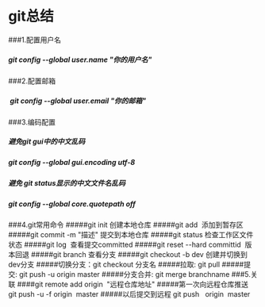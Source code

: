 # git总结
###1.配置用户名
##### git config --global user.name "你的用户名"
###2.配置邮箱 
#####  git config --global user.email "你的邮箱" 
###3.编码配置
#####   避免git gui中的中文乱码
#####   git config --global gui.encoding utf-8
#####   避免 git status显示的中文文件名乱码
#####   git config --global core.quotepath off 
###4.git常用命令
#####git init 创建本地仓库 
#####git add  添加到暂存区 
#####git commit -m "描述" 提交到本地仓库 
#####git status 检查工作区文件状态 
#####git log  查看提交committed 
#####git reset --hard committid  版本回退 
#####git branch 查看分支 
#####git checkout -b dev 创建并切换到dev分支 
#####切换分支：git checkout 分支名 
#####拉取: git pull 
#####提交: git push -u origin master 
#####分支合并: git merge branchname
###5.关联 
####git remote add origin  "远程仓库地址" 
#####第一次向远程仓库推送 git push -u -f origin  master 
#####以后提交到远程 git push   origin  master





